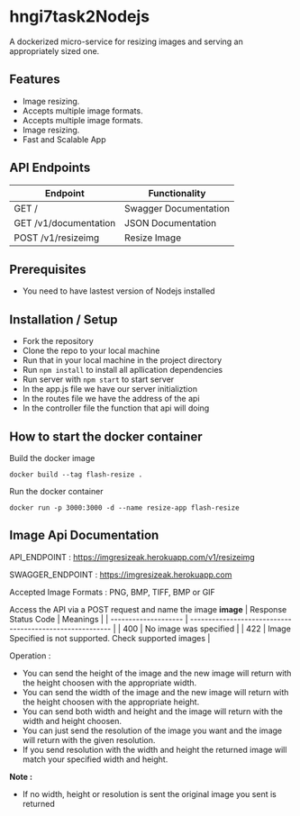 # hngi7task2Nodejs
 A dockerized micro-service for resizing images and serving an appropriately sized one.

## Features
- Image resizing.
- Accepts multiple image formats.
- Accepts multiple image formats.
- Image resizing.
- Fast and Scalable App

## API Endpoints
| Endpoint                | Functionality         |
| ------------------------| ----------------------|
| GET   /                 | Swagger Documentation |
| GET   /v1/documentation | JSON Documentation    |
| POST  /v1/resizeimg     | Resize Image          |

## Prerequisites
- You need to have lastest version of Nodejs installed
  
## Installation / Setup
- Fork the repository 
- Clone the repo to your local machine 
- Run that in your local machine in the project directory 
- Run `npm install` to install all apllication dependencies
- Run server with `npm start` to start server
- In the app.js file we have our server initializtion
- In the routes file we have the address of the api 
- In the controller file the function that api will doing 
## How to start the docker container


Build the docker image

    docker build --tag flash-resize .

Run the docker container

    docker run -p 3000:3000 -d --name resize-app flash-resize


## Image Api Documentation
API_ENDPOINT : https://imgresizeak.herokuapp.com/v1/resizeimg

SWAGGER_ENDPOINT : https://imgresizeak.herokuapp.com

Accepted Image Formats  : PNG, BMP, TIFF, BMP or GIF

Access the API via a POST request and name the image **image**
  | Response Status Code | Meanings                                                 |
  | -------------------- | -------------------------------------------------------- |
  | 400                  | No image was specified                                   |
  | 422                  | Image Specified is not supported. Check supported images |

Operation  : 

- You can send the height of the image and the new image will return with the height choosen with the appropriate width.
- You can send the width of the image and the new image will return with the height choosen  with the appropriate height.
- You can send both width and height and the image will return with the width and height choosen.
- You can just send the resolution of the image you want and the image will return with the given resolution.
- If you send resolution with the width and height the returned image will match your specified width and height.

**Note :**

- If no width, height or resolution is sent the original image you sent is returned
 